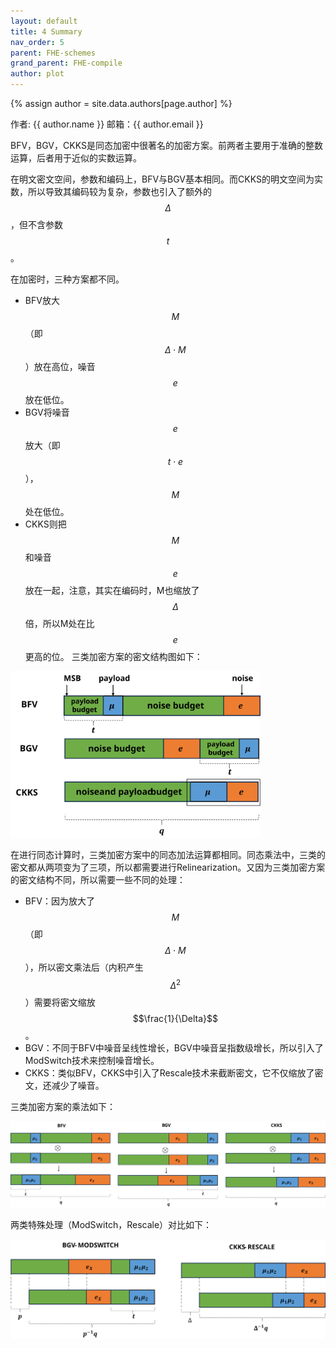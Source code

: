 ```yaml
---
layout: default
title: 4 Summary 
nav_order: 5
parent: FHE-schemes
grand_parent: FHE-compile
author: plot
---
```

{% assign author = site.data.authors[page.author] %}
<div> 作者: {{ author.name }}  
 邮箱：{{ author.email }}
</div>

BFV，BGV，CKKS是同态加密中很著名的加密方案。前两者主要用于准确的整数运算，后者用于近似的实数运算。

在明文密文空间，参数和编码上，BFV与BGV基本相同。而CKKS的明文空间为实数，所以导致其编码较为复杂，参数也引入了额外的 $$\Delta$$，但不含参数 $$t$$ 。

在加密时，三种方案都不同。
* BFV放大$$M$$（即$$\Delta \cdot M$$）放在高位，噪音 $$e$$ 放在低位。 
* BGV将噪音$$e$$放大（即$$t\cdot e$$），$$M$$处在低位。
* CKKS则把$$M$$和噪音$$e$$放在一起，注意，其实在编码时，M也缩放了$$\Delta$$倍，所以M处在比$$e$$更高的位。
三类加密方案的密文结构图如下：

<img src="Schemes.assets/all_ctxt.svg"   width="400" />

在进行同态计算时，三类加密方案中的同态加法运算都相同。同态乘法中，三类的密文都从两项变为了三项，所以都需要进行Relinearization。又因为三类加密方案的密文结构不同，所以需要一些不同的处理：
* BFV：因为放大了$$M$$（即$$\Delta \cdot M$$），所以密文乘法后（内积产生 $$\Delta ^2$$）需要将密文缩放 $$\frac{1}{\Delta}$$ 。
* BGV：不同于BFV中噪音呈线性增长，BGV中噪音呈指数级增长，所以引入了ModSwitch技术来控制噪音增长。
* CKKS：类似BFV，CKKS中引入了Rescale技术来截断密文，它不仅缩放了密文，还减少了噪音。

三类加密方案的乘法如下：

<img src="Schemes.assets/all_mul.svg"   width="750" />

两类特殊处理（ModSwitch，Rescale）对比如下：

<img src="Schemes.assets/modswitch_rescale.svg"   width="600" />
